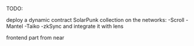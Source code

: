 TODO:

deploy a dynamic contract SolarPunk collection on the networks:
-Scroll
-Mantel
-Taiko
-zkSync
and integrate it with lens

frontend part from near
